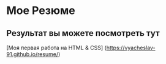 # Мое Резюме

## Результат вы можете посмотреть тут

[Моя первая работа на HTML & CSS] (https://vyacheslav-91.github.io/resume/)
